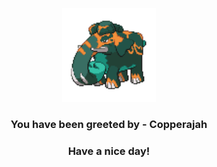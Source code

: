 <p align="center">
            <img src="https://raw.githubusercontent.com/PokeAPI/sprites/master/sprites/pokemon/879.png" width="150" height="150">
          </p>
          <h3 align="center">You have been greeted by - <b>Copperajah</b></h3>
          <h3 align="center">Have a nice day!</h3>
        